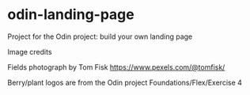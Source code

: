 # odin-landing-page
Project for the Odin project: build your own landing page

Image credits

Fields photograph by Tom Fisk
https://www.pexels.com/@tomfisk/

Berry/plant logos are from the Odin project Foundations/Flex/Exercise 4